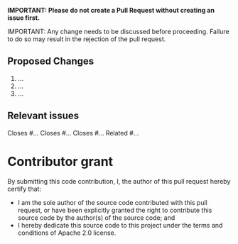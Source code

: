 **IMPORTANT: Please do not create a Pull Request without creating an issue first.**

IMPORTANT: Any change needs to be discussed before proceeding. Failure to do so may result in the rejection of the pull request.

## Proposed Changes

1. ...
2. ...
3. ...

## Relevant issues

Closes #...
Closes #...
Closes #...
Related #...

# Contributor grant

By submitting this code contribution, I, the author of this pull request hereby certify that:

- I am the sole author of the source code contributed with this pull request, or have been explicitly granted the right to contribute this source code by the author(s) of the source code; and
- I hereby dedicate this source code to this project under the terms and conditions of Apache 2.0 license.
